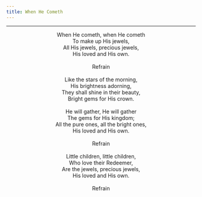 ```yaml
---
title: When He Cometh
---
```


---
<center>
When He cometh, when He cometh<br/>
To make up His jewels,<br/>
All His jewels, precious jewels,<br/>
His loved and His own.<br/>
<br/>
Refrain<br/>
<br/>
Like the stars of the morning,<br/>
His brightness adorning,<br/>
They shall shine in their beauty,<br/>
Bright gems for His crown.<br/>
<br/>
He will gather, He will gather<br/>
The gems for His kingdom;<br/>
All the pure ones, all the bright ones,<br/>
His loved and His own.<br/>
<br/>
Refrain<br/>
<br/>
Little children, little children,<br/>
Who love their Redeemer,<br/>
Are the jewels, precious jewels,<br/>
His loved and His own.<br/>
<br/>
Refrain
</center>